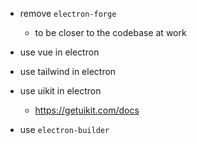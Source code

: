 - remove `electron-forge`

  - to be closer to the codebase at work

- use vue in electron

- use tailwind in electron

- use uikit in electron
  - https://getuikit.com/docs

- use `electron-builder`
